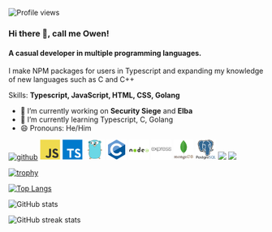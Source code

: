 ![Profile views](https://gpvc.arturio.dev/OwenPotent)  

### Hi there 👋, call me Owen!
#### A casual developer in multiple programming languages.
I make NPM packages for users in Typescript and expanding my knowledge of new languages such as C and C++  

Skills: **Typescript, JavaScript, HTML, CSS, Golang**

- 🔭 I’m currently working on **Security Siege** and **Elba** 
- 🌱 I’m currently learning Typescript, C, Golang 
- 😄 Pronouns: He/Him 


[<img src='https://cdn.jsdelivr.net/npm/simple-icons@3.0.1/icons/github.svg' alt='github' height='40'>](https://github.com/OwenPotent) <img src='https://raw.githubusercontent.com/devicons/devicon/master/icons/javascript/javascript-original.svg' height='40'>  <img src='https://raw.githubusercontent.com/devicons/devicon/master/icons/typescript/typescript-original.svg' height='40'>  <img src='https://raw.githubusercontent.com/devicons/devicon/master/icons/go/go-original.svg' height='40'>  <img src='https://raw.githubusercontent.com/devicons/devicon/master/icons/c/c-original.svg' height='40'>  <img src='https://raw.githubusercontent.com/devicons/devicon/master/icons/nodejs/nodejs-original-wordmark.svg' height='40'>  <img src='https://raw.githubusercontent.com/devicons/devicon/master/icons/express/express-original-wordmark.svg' height='40'>  <img src='https://raw.githubusercontent.com/devicons/devicon/master/icons/mongodb/mongodb-original-wordmark.svg' height='40'>  <img src='https://raw.githubusercontent.com/devicons/devicon/master/icons/postgresql/postgresql-original-wordmark.svg' height='40'>  <img src='https://www.vectorlogo.zone/logos/figma/figma-icon.svg' height='40'>  <img src='https://www.vectorlogo.zone/logos/git-scm/git-scm-icon.svg' height='40'>  

[![trophy](https://github-profile-trophy.vercel.app/?username=OwenPotent)](https://github.com/ryo-ma/github-profile-trophy)

[![Top Langs](https://github-readme-stats.vercel.app/api/top-langs/?username=OwenPotent&theme=tokyonight)](https://github.com/anuraghazra/github-readme-stats)

![GitHub stats](https://github-readme-stats.vercel.app/api?username=OwenPotent&show_icons=true&count_private=true&theme=tokyonight)  

![GitHub streak stats](https://github-readme-streak-stats.herokuapp.com/?user=OwenPotent&theme=tokyonight)  
